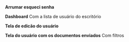 

**Arrumar esqueci senha**

**Dashboard**
Com a lista de usuário do escritório <Itens clicaveis: Ver e Editar>

**Tela de edicão do usuário**

**Tela do usuário com os documentos enviados**
Com filtros

